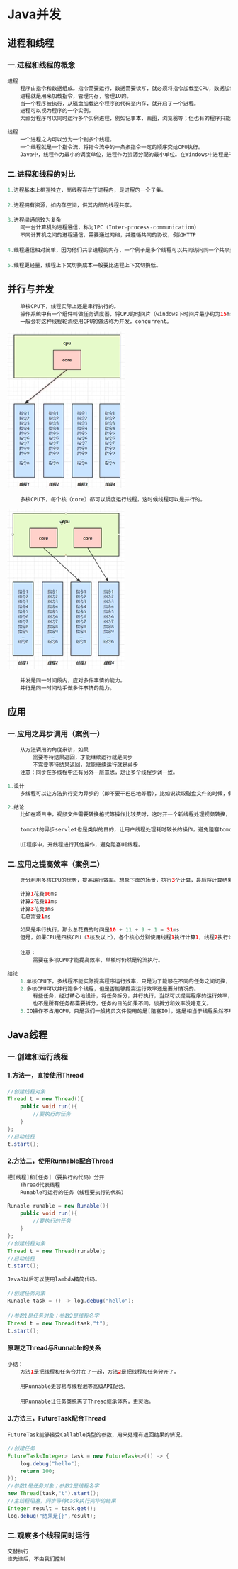 # Java并发

## 进程和线程

### 一.进程和线程的概念

```java
进程
    程序由指令和数据组成。指令需要运行，数据需要读写，就必须将指令加载至CPU，数据加载至内存，在指令的运行期间还需要用到磁盘，网络等设备。
    进程就是用来加载指令，管理内存，管理IO的。
    当一个程序被执行，从磁盘加载这个程序的代码至内存，就开启了一个进程。
    进程可以视为程序的一个实例。
    大部分程序可以同时运行多个实例进程，例如记事本，画图，浏览器等；但也有的程序只能启动一个实例进程，如网易云音乐，360安全卫士等。
```

```java
线程
    一个进程之内可以分为一个到多个线程。
    一个线程就是一个指令流，将指令流中的一条条指令一定的顺序交给CPU执行。
    Java中，线程作为最小的调度单位，进程作为资源分配的最小单位。在Windows中进程是不活动的，只是作为线程的容器。
```

### 二.进程和线程的对比

```java
1.进程基本上相互独立，而线程存在于进程内，是进程的一个子集。
    
2.进程拥有资源，如内存空间，供其内部的线程共享。
    
3.进程间通信较为复杂
    同一台计算机的进程通信，称为IPC（Inter-process-communication）
    不同计算机之间的进程通信，需要通过网络，并遵循共同的协议，例如HTTP

4.线程通信相对简单，因为他们共享进程的内存，一个例子是多个线程可以共同访问同一个共享变量。
    
5.线程更轻量，线程上下文切换成本一般要比进程上下文切换低。    
```

## 并行与并发

```java
	单核CPU下，线程实际上还是串行执行的。
	操作系统中有一个组件叫做任务调度器，将CPU的时间片（windows下时间片最小约为15ms）分给不同的线程使用，只是由于CPU在线程间（时间片很短）的切换非常快，人类感觉是同时运行的。
    一般会将这种线程轮流使用CPU的做法称为并发，concurrent。
```

![](images/1.并发的概念.PNG)

```java
	多核CPU下，每个核（core）都可以调度运行线程，这时候线程可以是并行的。
```

![](images/2.并行的概念.PNG)

```java
	并发是同一时间段内，应对多件事情的能力。
    并行是同一时间动手做多件事情的能力。
```

## 应用

### 一.应用之异步调用（案例一）

```java
	从方法调用的角度来讲，如果
    	需要等待结果返回，才能继续运行就是同步
    	不需要等待结果返回，就能继续运行就是异步
    注意：同步在多线程中还有另外一层意思，是让多个线程步调一致。    
```

```java
1.设计
    多线程可以让方法执行变为异步的（即不要干巴巴地等着），比如说读取磁盘文件的时候，假设读取操作花费了5秒钟，如果没有线程调度机制，这5秒调用者什么都做不了，其他代码都得暂停。
```

```java
2.结论
    比如在项目中，视频文件需要转换格式等操作比较费时，这时开一个新线程处理视频转换，避免阻塞主线程。
    
    tomcat的异步servlet也是类似的目的，让用户线程处理耗时较长的操作，避免阻塞tomcat的工作线程。
    
    UI程序中，开线程进行其他操作，避免阻塞UI线程。
```

### 二.应用之提高效率（案例二）

```java
	充分利用多核CPU的优势，提高运行效率。想象下面的场景，执行3个计算，最后将计算结果汇总。    
```

```java
	计算1花费10ms
    计算2花费11ms
    计算3花费9ms
    汇总需要1ms
```

```java
	如果是串行执行，那么总花费的时间是10 + 11 + 9 + 1 = 31ms
    但是，如果CPU是四核CPU（3核及以上），各个核心分别使用线程1执行计算1，线程2执行计算2，线程3执行计算3，那么3个线程是并行的，花费时间只取决于最长的那个线程的运行的时间，即11ms，最后加上汇总时间只会花费12ms。
        
    注意：
        需要在多核CPU才能提高效率，单核时仍然是轮流执行。
```

```java
结论
    1.单核CPU下，多线程不能实际提高程序运行效率，只是为了能够在不同的任务之间切换，不同线程轮流使用CPU，不至于一个线程总占用CPU，别的线程没法干活。
    2.多核CPU可以并行跑多个线程，但是否能够提高运行效率还是要分情况的。
    	有些任务，经过精心地设计，将任务拆分，并行执行，当然可以提高程序的运行效率，但不是所有计算任务都能拆分（阿姆达尔定律）
    	也不是所有任务都需要拆分，任务的目的如果不同，谈拆分和效率没啥意义。
    3.IO操作不占用CPU，只是我们一般拷贝文件使用的是[阻塞IO]，这是相当于线程虽然不用CPU，但需要一直等待IO结束，没能充分利用线程。所以才会有后面的[非阻塞IO]和[异步IO]的优化。
```

## Java线程

### 一.创建和运行线程

#### 1.方法一，直接使用Thread

```java
//创建线程对象
Thread t = new Thread(){
    public void run(){
        //要执行的任务
    }
};
//启动线程
t.start();
```

#### 2.方法二，使用Runnable配合Thread

```java
把[线程]和[任务]（要执行的代码）分开
    Thread代表线程
    Runable可运行的任务（线程要执行的代码）
```

```java
Runable runable = new Runable(){
    public void run(){
        //要执行的任务
    }
};
//创建线程对象
Thread t = new Thread(runable);
//启动线程
t.start();
```

```java
Java8以后可以使用lambda精简代码。
```

```java
//创建任务对象
Runable task = () -> log.debug("hello");

//参数1是任务对象；参数2是线程名字
Thread t = new Thread(task,"t");
t.start();
```

#### 原理之Thread与Runnable的关系

```java
小结：
    方法1是把线程和任务合并在了一起，方法2是把线程和任务分开了。
    
    用Runnable更容易与线程池等高级API配合。
    
    用Runnable让任务类脱离了Thread继承体系，更灵活。
```

#### 3.方法三，FutureTask配合Thread

```java
FutureTask能够接受Callable类型的参数，用来处理有返回结果的情况。
```

```java
//创建任务
FutureTask<Integer> task = new FutureTask<>(() -> {
    log.debug("hello");
    return 100;
});
//参数1是任务对象；参数2是线程名字
new Thread(task,"t").start();
//主线程阻塞，同步等待task执行完毕的结果
Integer result = task.get();
log.debug("结果是{}",result);
```

### 二.观察多个线程同时运行

```java
交替执行
谁先谁后，不由我们控制    
```





